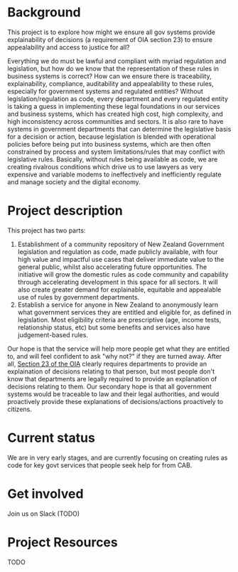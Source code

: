 # Background

This project is to explore how might we ensure all gov systems provide explainability of decisions (a requirement of OIA section 23) to ensure appealability and access to justice for all? 

Everything we do must be lawful and compliant with myriad regulation and legislation, but how do we know that the representation of these rules in business systems is correct? How can we ensure there is traceability, explainability, compliance, auditability and appealability to these rules, especially for government systems and regulated entities? Without legislation/regulation as code, every department and every regulated entity is taking a guess in implementing these legal foundations in our services and business systems, which has created high cost, high complexity, and high inconsistency across communities and sectors. It is also rare to have systems in government departments that can determine the legislative basis for a decision or action, because legislation is blended with operational policies before being put into business systems, which are then often constrained by process and system limitations/rules that may conflict with legislative rules. Basically, without rules being available as code, we are creating rivalrous conditions which drive us to use lawyers as very expensive and variable modems to ineffectively and inefficiently regulate and manage society and the digital economy.

# Project description

This project has two parts:

1. Establishment of a community repository of New Zealand Government legislation and regulation as code, made publicly available, with four high value and impactful use cases that deliver immediate value to the general public, whilst also accelerating future opportunities. The initiative will grow the domestic rules as code community and capability through accelerating development in this space for all sectors. It will also create greater demand for explainable, equitable and appealable use of rules by government departments. 
2. Establish a service for anyone in New Zealand to anonymously learn what government services they are entitled and eligible for, as defined in legislation. Most eligibility criteria are prescriptive (age, income tests, relationship status, etc) but some benefits and services also have judgement-based rules. 

Our hope is that the service will help more people get what they are entitled to, and will feel confident to ask "why not?" if they are turned away. After all, [Section 23 of the OIA](https://www.legislation.govt.nz/act/public/1982/0156/latest/DLM65628.html) clearly requires departments to provide an explaination of decisions relating to that person, but most people don't know that departments are legally required to provide an explanation of decisions relating to them. Our secondary hope is that all government systems would be traceable to law and their legal authorities, and would proactively provide these explanations of decisions/actions proactively to citizens.

# Current status

We are in very early stages, and are currently focusing on creating rules as code for key govt services that people seek help for from CAB. 

# Get involved

Join us on Slack (TODO)

# Project Resources

TODO

